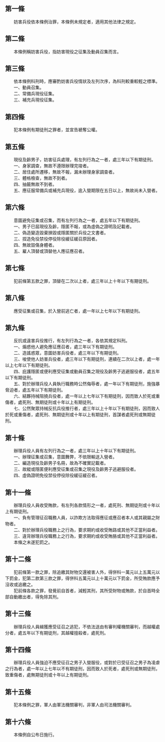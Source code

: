 第一條 
-------
　　妨害兵役依本條例治罪，本條例未規定者，適用其他法律之規定。  


第二條 
-------
　　本條例稱妨害兵役，指妨害現役之征集及動員召集而言。  


第三條 
-------
　　依本條例科刑時，應審酌妨害兵役情狀及左列次序，為科刑較重較輕之標準。  
　　一、動員召集。  
　　二、常備兵現役征集。  
　　三、補充兵現役征集。  


第四條 
-------
　　犯本條例有期徒刑之罪者，並宣告褫奪公權。  


第五條 
-------
　　現役及齡男子，妨害征兵處理，有左列行為之一者，處三年以下有期徒刑。  
　　一、身家調查，無故不遵限辦理完竣者。  
　　二、居住處所遷移，無故不報，漏未辦理身家調查者。  
　　三、體格檢查，無故不到者。  
　　四、抽籤無故不到者。  
　　五、應征服常備兵或補充兵現役，逾入營期限在五日以上，無故尚未入營者。  


第六條 
-------
　　意圖避免征集或召集，而有左列行為之一者，處五年以下有期徒刑。  
　　一、男子巳屆現役及齡，隱匿不報，或為虛偽之證明及記載者。  
　　二、偽造變造毀棄損毀或隱匿關於兵役之文書者。  
　　三、捏造免役禁役停役除役緩征緩召原因者。  
　　四、無故毀傷身體者。  
　　五、雇人頂替或頂替他人應征應召者。  


第七條 
-------
　　犯前條第五款之罪，頂替在二次以上者，處三年以上十年以下有期徒刑。  


第八條 
-------
　　應受征集或召集，於入營前逃亡者，處一年以上七年以下有期徒刑。  


第九條 
-------
　　反抗或違害兵役推行，有左列行為之一者，各依其規定科刑。  
　　一、煽惑他人避免應征應召者，處三年以下有期徒刑。  
　　二、造謠惑眾，意圖妨害兵役者，處三年以下有期徒刑。  
　　三、唆使他人妨害兵役者，處三年以下有期徒刑，連續在二次以上者，處一年以上七年以下有期徒刑。  
　　四、庇護隱匿或便利應受征集或動員召集之現役及齡男子逃避服役者，處五年以下有期徒刑。  
　　五、對於辦理兵役人員執行職務時公然侮辱者，處一年以下有期徒刑，施強暴脅迫者，處五年以下有期徒刑。  
　　六、結夥持械阻撓兵役者，處一年以上七年以下有期徒刑，因而致人於死或重傷者，處死刑、無期徒刑或十年以上有期徒刑。  
　　七、公然聚眾持械反抗兵役推行者，處三年以上十年以下有期徒刑，因而致人於死或重傷者，處死刑、無期徒刑或十年以上有期徒刑，首謀者處死刑或無期徒刑。  


第十條 
-------
　　辦理兵役人員有左列行為之一者，處三年以上十年以下有期徒刑。  
　　一、辦理征集或召集，意圖舞弊，不依限輸送入營者。  
　　二、編造現役及齡男子名冊，故為不確實記載者。  
　　三、故縱或隱匿便利應受征集或召集之現役及齡男子逃避服役者。  
　　四、虛偽證明免役禁役停役除役緩征緩召者。  


第十一條 
---------
　　辦理兵役人員收受賄款，有左列各款情形之一者，處死刑、無期徒刑或十年以上有期徒刑。  
　　一、負有管理征召職務人員，以詐欺方法取得應征或應召者本人或其親屬之財物者。  
　　二、對於辦理兵役職務上之行為，要求期約或收受賄路或其他不正當利益者。  
　　三、違背辦理兵役職務上之行為，要求期約或收受賄胳或其他不正當利益者。  
　　本條之未遂犯罰之。  


第十二條 
---------
　　犯前條第一款之罪，除追繳其財物交還被害人外，得併科一萬元以上五萬元以下罰金，犯第二款第三款之罪，得併科五萬元以上十萬元以下罰金，所受賄款應予沒收或追繳之。  
　　犯前條各款之罪，發覺前自首者，減輕其刑，其所受財物或賄款，於自首時全部自動繳出者，得免除其刑。  


第十三條 
---------
　　辦理兵役人員緝獲應受征召之逃犯，不依法送由有審判權機關審判，而越權處分者，處五年以下有期徒刑，其越權擅殺者，處死刑。  


第十四條 
---------
　　辦理兵役人員強迫不應受征召之男子入營服役，或對於已受征召之男子為凌虐之行為者，處一年以上七年以不有期徒刑，因而致人於死者，處死刑或無期徒刑，致重傷者，處無期徒刑或十年以上有期徒刑。  


第十五條 
---------
　　犯本條例之罪，軍人由軍法機關審判，非軍人由司法機關審判。  


第十六條 
---------
　　本條例自公布日施行。